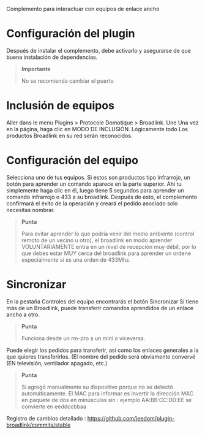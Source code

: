 Complemento para interactuar con equipos de enlace ancho

Configuración del plugin 
=======================

Después de instalar el complemento, debe activarlo y asegurarse de que
buena instalación de dependencias.

> **Importante**
>
> No se recomienda cambiar el puerto

Inclusión de equipos 
=========================

Aller dans le menu Plugins &gt; Protocole Domotique &gt; Broadlink. Une
Una vez en la página, haga clic en MODO DE INCLUSIÓN. Lógicamente todo
Los productos Broadlink en su red serán reconocidos.

Configuración del equipo 
=============================

Selecciona uno de tus equipos. Si estos son productos tipo
Infrarrojo, un botón para aprender un comando aparece en la parte superior. Ahi tu
simplemente haga clic en él, luego tiene 5 segundos para aprender
un comando infrarrojo o 433 a su broadlink. Después de esto, el complemento
confirmará el éxito de la operación y creará el pedido asociado
solo necesitas nombrar.

> **Punta**
>
> Para evitar aprender lo que podría venir del medio ambiente
> (control remoto de un vecino u otro), el broadlink en modo
> aprender VOLUNTARIAMENTE entra en un nivel de recepción muy
> débil, por lo que debes estar MUY cerca del broadlink para aprender un
> ordene especialmente si es una orden de 433Mhz.

Sincronizar 
============

En la pestaña Controles del equipo encontrarás el botón
Sincronizar Si tiene más de un Broadlink, puede
transferir comandos aprendidos de un enlace ancho a otro.

> **Punta**
>
> Funciona desde un rm-pro a un mini o viceversa.

Puede elegir los pedidos para transferir, así como los enlaces generales
a la que quieres transferirlos. (El nombre del pedido será
obviamente convervé (EN televisión, ventilador apagado, etc.)

> **Punta**
>
> Si agregó manualmente su dispositivo porque no se detectó automáticamente. El MAC para informar es 
> invertir la dirección MAC en paquete de dos en minúsculas sin : ejemplo AA:BB:CC:DD:EE
> se convierte en eeddccbbaa

Registro de cambios detallado :
<https://github.com/jeedom/plugin-broadlink/commits/stable>
